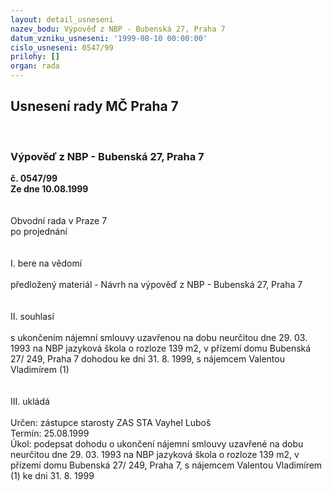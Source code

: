 ```yaml
---
layout: detail_usneseni
nazev_bodu: Výpověď z NBP - Bubenská 27, Praha 7
datum_vzniku_usneseni: '1999-08-10 00:00:00'
cislo_usneseni: 0547/99
prilohy: []
organ: rada
---
```

<div id="ucUsn_pList" class="usn">
	<span><h2>Usnesení rady MČ Praha 7 </h2>
<br></span><div class="standBody">
<span><h3>Výpověď z NBP - Bubenská 27, Praha 7</h3></span><div class="center">
		<strong>č. 0547/99</strong><br>
	</div>
<div class="center">
		<strong>Ze dne 10.08.1999</strong><br><br>
	</div>
<br>Obvodní rada v Praze 7<br>po projednání<br><br><br>I.	bere na vědomí<br><br> předložený materiál - Návrh na výpověď z NBP - Bubenská 27, Praha 7<br><br><br>II.	souhlasí <br><br>s ukončením nájemní smlouvy uzavřenou na dobu neurčitou dne 29. 03. 1993 na NBP jazyková škola o rozloze 139 m2, v přízemí domu Bubenská 27/ 249, Praha 7 dohodou ke dni 31. 8. 1999, s nájemcem Valentou Vladimírem (1)<br><br><br>III.	ukládá <br><br> Určen:	zástupce starosty	ZAS STA Vayhel Luboš<br>Termín: 25.08.1999<br>Úkol:	podepsat dohodu o ukončení nájemní smlouvy uzavřené na dobu neurčitou dne 29. 03. 1993 na NBP jazyková škola o rozloze 139 m2, v přízemí domu Bubenská 27/ 249, Praha 7, s nájemcem Valentou Vladimírem (1) ke dni 31. 8. 1999<br>
</div>
</div>